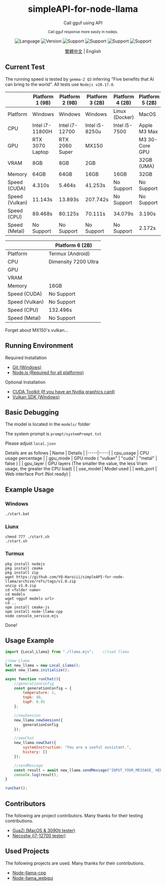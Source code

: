 <div align="center"> 
    <h1>simpleAPI-for-node-llama</h1>
    <p>Call gguf using API</p>
    <sub>Call gguf response more easily in nodejs.</sub>
    <p></p>
</div>  

<div align="center">

![Language](https://badgen.net/badge/Language/Javascript/orange)
![Version](https://badgen.net/badge/Node%20Version/v20.17.0/green)
![Support](https://badgen.net/badge/icon/Windows?icon=windows&label=Support)
![Support](https://badgen.net/badge/icon/Liunx?icon=terminal&label=Support)
![Support](https://badgen.net/badge/icon/Turmux?icon=terminal&label=Support)
![Support](https://badgen.net/badge/icon/MacOS?icon=apple&label=Support)

</div>

<div align="center">

[繁體中文](readme.md) | English

</div>

## Current Test
The running speed is tested by ``gemma-2 Q3`` inferring "Five benefits that AI can bring to the world". All tests use ``Nodejs v20.17.0``.

| | Platform 1 (9B) | Platform 2 (9B) | Platform 3 (2B) | Platform 4 (2B) | Platform 5 (2B) |
|-----|-----|-----|-----|-----|-----|
| Platform | Windows | Windows | Windows | Linux (Docker) | MacOS |
| CPU | Intel i7-11800H | Intel i7-12700 | Intel i5-8250u | Intel i5-7500 | Apple M3 Max |
| GPU | RTX 3070 Laptop | RTX 2060 Super | MX150 |  | M3 30-Core GPU |
| VRAM | 8GB | 8GB | 2GB |  | 32GB (UMA) |
| Memory | 64GB | 64GB | 16GB | 16GB | 32GB |
| Speed (CUDA) | 4.310s | 5.464s | 41.253s | No Support | No Support |
| Speed (Vulkan) | 11.143s | 13.893s | 207.742s | No Support | No Support |
| Speed (CPU) | 89.468s | 80.125s | 70.111s | 34.079s | 3.190s |
| Speed (Metal) | No Support | No Support | No Support | No Support | 2.172s |

| | Platform 6 (2B) |
|-----|-----|
| Platform | Termux (Android) |
| CPU | Dimensity 7200 Ultra |
| GPU |  |
| VRAM |  |
| Memory | 16GB |
| Speed (CUDA) | No Support |
| Speed (Vulkan) | No Support |
| Speed (CPU) | 132.496s |
| Speed (Metal) | No Support |

Forget about MX150's vulkan...

## Running Environment
Required Installation
- [Git (Windows)](https://git-scm.com/)
- [Node.js (Required for all platforms)](https://nodejs.org/en)

Optional Installation
- [CUDA Toolkit (If you have an Nvdia graphics card)](https://developer.nvidia.com/cuda-toolkit)
- [Vulkan SDK (Windows)](https://sdk.lunarg.com/sdk/download/latest/windows/vulkan-sdk.exe)


## Basic Debugging
The model is located in the ``models/`` folder

The system prompt is ``prompt/systemPrompt.txt``

Please adjust ``local.json``

Details are as follows
| Name | Details |
|-----|-----|
| cpu_usage | CPU usage percentage |
| gpu_mode | GPU mode ( "vulkan" \| "cuda" \| "metal" \| false ) |
| gpu_layer | GPU layers (The smaller the value, the less Vram usage, the greater the CPU load) |
| use_model | Model used |
| web_port | Web interface Port (Not ready) |

## Example Usage
### Windows
```bat
./start.bat
```

### Liunx
```shell
chmod 777 ./start.sh
./start.sh
```

### Turmux
```shell
pkg install nodejs
pkg install cmake
pkg install zip
wget https://github.com/YQ-Haroiii/simpleAPI-for-node-llama/archive/refs/tags/v1.0.zip
unzip v1.0.zip
cd <folder name>
cd models
wget <gguf models url>
cd ..
npm install cmake-js
npm install node-llama-cpp
node console_service.mjs
```

Done!

## Usage Example
```js
import {Local_Llama} from "./llama.mjs";    //load llama

//new Llama
let new_llama = new Local_Llama();
await new_llama.initialize();

async function runChat(){
    //generationConfig
    const generationConfig = {
        temperature: 1,
        topk: 40,
        topP: 0.95
    };

    //newSeesion
    new_llama.newSeesion({
        generationConfig
    });

    //newChat
    new_llama.newChat({
        systemInstruction: "You are a useful assistant.",
        history: []
    });

    //sendMessage
    const result = await new_llama.sendMessage("INPUT_YOUR_MESSAGE_ HERE");
    console.log(result);
}

runChat();
```

## Contributors
The following are project contributors. Many thanks for their testing contributions.
- [GuaZi (MacOS & 3090ti tester)](https://github.com/guazixd)
- [Necostw (i7-12700 tester)](https://github.com/necostw)

## Used Projects
The following projects are used. Many thanks for their contributions.
- [Node-llama-cpp](https://github.com/withcatai/node-llama-cpp)
- [Node-llama_webgui](https://github.com/YQ-Haroiii/node-llama_webgui)
